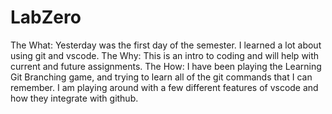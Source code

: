 # LabZero
The What: Yesterday was the first day of the semester. I learned a lot about using git and vscode.
The Why: This is an intro to coding and will help with current and future assignments.
The How: I have been playing the Learning Git Branching game, and trying to learn all of the git commands that I can remember. I am playing around with a few different features of vscode and how they integrate with github.